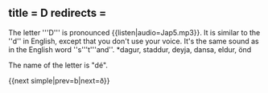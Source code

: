title = D
redirects =
---

The letter '''D''' is pronounced {{listen|audio=Jap5.mp3}}. It is similar to the ''d'' in English, except that you don't use your voice. It's the same sound as in the English word ''s'''t'''and''.
*dagur, staddur, deyja, dansa, eldur, önd

The name of the letter is "dé".

{{next simple|prev=b|next=ð}}